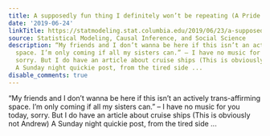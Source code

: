 ```yaml
---
title: A supposedly fun thing I definitely won’t be repeating (A Pride post)
date: '2019-06-24'
linkTitle: https://statmodeling.stat.columbia.edu/2019/06/23/a-supposedly-fun-thing-i-definitely-wont-be-repeating-a-pride-post/
source: Statistical Modeling, Causal Inference, and Social Science
description: “My friends and I don’t wanna be here if this isn’t an actively trans-affirming
  space. I’m only coming if all my sisters can.” – I have no music for you today,
  sorry. But I do have an article about cruise ships (This is obviously not Andrew)
  A Sunday night quickie post, from the tired side ...
disable_comments: true
---
```

“My friends and I don’t wanna be here if this isn’t an actively trans-affirming space. I’m only coming if all my sisters can.” – I have no music for you today, sorry. But I do have an article about cruise ships (This is obviously not Andrew) A Sunday night quickie post, from the tired side ...